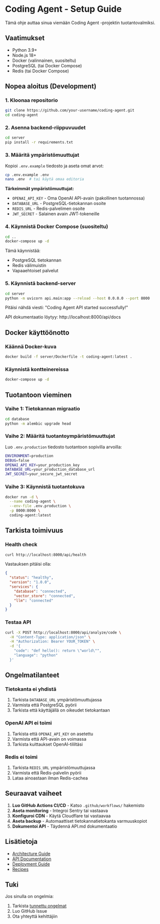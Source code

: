 # Coding Agent - Setup Guide

Tämä ohje auttaa sinua viemään Coding Agent -projektin tuotantovalmiksi.

## Vaatimukset

- Python 3.9+
- Node.js 18+
- Docker (valinnainen, suositeltu)
- PostgreSQL (tai Docker Compose)
- Redis (tai Docker Compose)

## Nopea aloitus (Development)

### 1. Kloonaa repositorio

```bash
git clone https://github.com/your-username/coding-agent.git
cd coding-agent
```

### 2. Asenna backend-riippuvuudet

```bash
cd server
pip install -r requirements.txt
```

### 3. Määritä ympäristömuuttujat

Kopioi `.env.example` tiedosto ja aseta omat arvot:

```bash
cp .env.example .env
nano .env  # tai käytä omaa editoria
```

**Tärkeimmät ympäristömuuttujat:**
- `OPENAI_API_KEY` - Oma OpenAI API-avain (pakollinen tuotannossa)
- `DATABASE_URL` - PostgreSQL-tietokannan osoite
- `REDIS_URL` - Redis-palvelimen osoite
- `JWT_SECRET` - Salainen avain JWT-tokeneille

### 4. Käynnistä Docker Compose (suositeltu)

```bash
cd ..
docker-compose up -d
```

Tämä käynnistää:
- PostgreSQL tietokannan
- Redis välimuistin
- Vapaaehtoiset palvelut

### 5. Käynnistä backend-server

```bash
cd server
python -m uvicorn api.main:app --reload --host 0.0.0.0 --port 8000
```

Pitäisi nähdä viesti: "Coding Agent API started successfully!"

API dokumentaatio löytyy: http://localhost:8000/api/docs

## Docker käyttöönotto

### Käännä Docker-kuva

```bash
docker build -f server/Dockerfile -t coding-agent:latest .
```

### Käynnistä kontteinereissa

```bash
docker-compose up -d
```

## Tuotantoon vieminen

### Vaihe 1: Tietokannan migraatio

```bash
cd database
python -m alembic upgrade head
```

### Vaihe 2: Määritä tuotantoympäristömuuttujat

Luo `.env.production` tiedosto tuotantoon sopivilla arvoilla:

```bash
ENVIRONMENT=production
DEBUG=false
OPENAI_API_KEY=your_production_key
DATABASE_URL=your_production_database_url
JWT_SECRET=your_secure_jwt_secret
```

### Vaihe 3: Käynnistä tuotantokuva

```bash
docker run -d \
  --name coding-agent \
  --env-file .env.production \
  -p 8000:8000 \
  coding-agent:latest
```

## Tarkista toimivuus

### Health check

```bash
curl http://localhost:8000/api/health
```

Vastauksen pitäisi olla:
```json
{
  "status": "healthy",
  "version": "1.0.0",
  "services": {
    "database": "connected",
    "vector_store": "connected",
    "llm": "connected"
  }
}
```

### Testaa API

```bash
curl -X POST http://localhost:8000/api/analyze/code \
  -H "Content-Type: application/json" \
  -H "Authorization: Bearer YOUR_TOKEN" \
  -d '{
    "code": "def hello(): return \"world\"",
    "language": "python"
  }'
```

## Ongelmatilanteet

### Tietokanta ei yhdistä

1. Tarkista `DATABASE_URL` ympäristömuuttujassa
2. Varmista että PostgreSQL pyörii
3. Tarkista että käyttäjällä on oikeudet tietokantaan

### OpenAI API ei toimi

1. Tarkista että `OPENAI_API_KEY` on asetettu
2. Varmista että API-avain on voimassa
3. Tarkista kuittaukset OpenAI-tililtäsi

### Redis ei toimi

1. Tarkista `REDIS_URL` ympäristömuuttujassa
2. Varmista että Redis-palvelin pyörii
3. Lataa ainoastaan ilman Redis-cachea

## Seuraavat vaiheet

1. **Luo GitHub Actions CI/CD** - Katso `.github/workflows/` hakemisto
2. **Aseta monitoring** - Integroi Sentry tai vastaava
3. **Konfiguroi CDN** - Käytä Cloudflare tai vastaavaa
4. **Aseta backup** - Automaattiset tietokannatietokanta varmuuskopiot
5. **Dokumentoi API** - Täydennä API.md dokumentaatio

## Lisätietoja

- [Architecture Guide](docs/ARCHITECTURE.md)
- [API Documentation](docs/API.md)
- [Deployment Guide](docs/DEPLOYMENT.md)
- [Recipes](docs/RECIPES.md)

## Tuki

Jos sinulla on ongelmia:
1. Tarkista [tunnettu ongelmat](docs/TROUBLESHOOTING.md)
2. Luo GitHub Issue
3. Ota yhteyttä kehittäjiin

